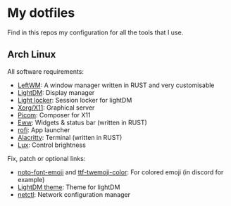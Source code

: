 # My dotfiles

Find in this repos my configuration for all the tools that I use.

## Arch Linux

All software requirements:
- [LeftWM](https://github.com/leftwm/leftwm): A window manager written in RUST and very customisable
- [LightDM](https://wiki.archlinux.org/title/LightDM): Display manager
- [Light locker](https://github.com/the-cavalry/light-locker): Session locker for lightDM
- [Xorg/X11](https://wiki.archlinux.org/title/xorg): Graphical server
- [Picom](https://github.com/yshui/picom): Composer for X11
- [Eww](https://github.com/elkowar/eww): Widgets & status bar (written in RUST)
- [rofi](https://github.com/davatorium/rofi): App launcher
- [Alacritty](https://github.com/alacritty/alacritty): Terminal (written in RUST)
- [Lux](https://github.com/Ventto/lux): Control brightness

Fix, patch or optional links:
- [noto-font-emoji](https://archlinux.org/packages/extra/any/noto-fonts-emoji/) and [ttf-twemoji-color](https://github.com/13rac1/twemoji-color-font): For colored emoji (in discord for example) 
- [LightDM theme](https://github.com/Litarvan/lightdm-webkit-theme-litarvan): Theme for lightDM
- [netctl](https://wiki.archlinux.org/title/netctl): Network configuration manager
